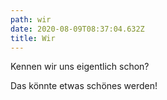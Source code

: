 ```yaml
---
path: wir
date: 2020-08-09T08:37:04.632Z
title: Wir
---
```

Kennen wir uns eigentlich schon?

Das könnte etwas schönes werden!